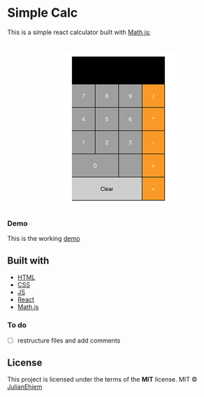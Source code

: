 # Simple Calc

This is a simple react calculator built with [Math.js](https://mathjs.org/index.html);

<h1 align="center">
<img src="src/images/screenshot2.png" alt="Simple calculator screenshot">
</h1>


### Demo
This is the working [demo](https://julianehiem.github.io/simpleCalc/)

## Built with

- [HTML](https://developer.mozilla.org/en-US/docs/Web/HTML)
- [CSS](https://developer.mozilla.org/en-US/docs/Web/CSS)
- [JS](https://developer.mozilla.org/en-US/docs/Web/JavaScript)
- [React](https://reactjs.org/)
- [Math.js](https://mathjs.org/index.html)


### To do

- [ ] restructure files and add comments

## License

This project is licensed under the terms of the **MIT** license.
MIT © [JulianEhiem](https://github.com/JulianEhiem)
